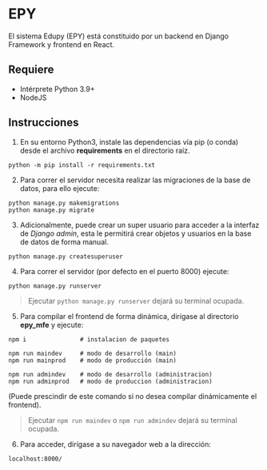 # EPY

El sistema Edupy (EPY) está constituido por un backend en Django Framework y frontend en React.

## Requiere

-   Intérprete Python 3.9+
-   NodeJS

## Instrucciones

1. En su entorno Python3, instale las dependencias vía pip (o conda) desde el archivo **requirements** en el directorio raíz.

```
python -m pip install -r requirements.txt
```

2. Para correr el servidor necesita realizar las migraciones de la base de datos, para ello ejecute:

```
python manage.py makemigrations
python manage.py migrate
```

3. Adicionalmente, puede crear un super usuario para acceder a la interfaz de _Django admin_, esta le permitirá crear objetos y usuarios en la base de datos de forma manual.

```
python manage.py createsuperuser
```

4. Para correr el servidor (por defecto en el puerto 8000) ejecute:

```
python manage.py runserver
```

> Ejecutar `python manage.py runserver` dejará su terminal ocupada.

5. Para compilar el frontend de forma dinámica, dirígase al directorio **epy_mfe** y ejecute:

```
npm i               # instalacion de paquetes

npm run maindev		# modo de desarrollo (main)
npm run mainprod	# modo de producción (main)

npm run admindev    # modo de desarrollo (administracion)
npm run adminprod   # modo de produccion (administracion)
```

(Puede prescindir de este comando si no desea compilar dinámicamente el frontend).

> Ejecutar `npm run maindev` o `npm run admindev` dejará su terminal ocupada.

6. Para acceder, dirígase a su navegador web a la dirección:

```
localhost:8000/
```
